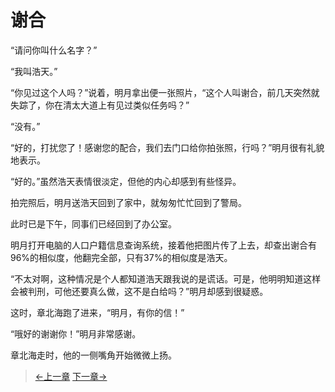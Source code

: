 # 谢合

“请问你叫什么名字？”

“我叫浩天。”
  
“你见过这个人吗？”说着，明月拿出便一张照片，“这个人叫谢合，前几天突然就失踪了，你在清太大道上有见过类似任务吗？”
  
“没有。”
  
“好的，打扰您了！感谢您的配合，我们去门口给你拍张照，行吗？”明月很有礼貌地表示。
  
“好的。”虽然浩天表情很淡定，但他的内心却感到有些怪异。
  
拍完照后，明月送浩天回到了家中，就匆匆忙忙回到了警局。
  
此时已是下午，同事们已经回到了办公室。
  
明月打开电脑的人口户籍信息查询系统，接着他把图片传了上去，却查出谢合有96%的相似度，他翻完全部，只有37%的相似度是浩天。
  
“不太对啊，这种情况是个人都知道浩天跟我说的是谎话。可是，他明明知道这样会被判刑，可他还要真么做，这不是白给吗？”明月却感到很疑惑。
  
这时，章北海跑了进来，“明月，有你的信！”
 
“哦好的谢谢你！”明月非常感谢。
  
章北海走时，他的一侧嘴角开始微微上扬。
  
> [←上一章](/zh-cn/detective/part3/chapter1.md)  [下一章→](/zh-cn/detective/part3/chapter3.md)
